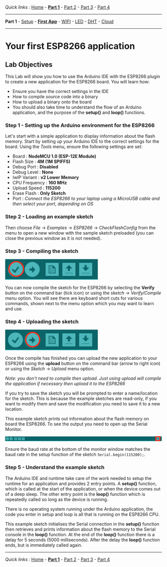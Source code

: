 *Quick links :*
[Home](/README.md) - [**Part 1**](/part1/README.md) - [Part 2](/part2/README.md) - [Part 3](/part3/README.md) - [Part 4](/part4/README.md)
***
**Part 1** - [Setup](/part1/PREREQ.md) - [**First App**](/part1/FIRSTAPP.md) - [WIFI](/part1/WIFI.md) - [LED](/part1/LED.md) - [DHT](/part1/DHT.md) - [Cloud](/part1/IOTCLOUD.md)
***

# Your first ESP8266 application

## Lab Objectives

This Lab will show you how to use the Arduino IDE with the ESP8266 plugin to create a new application for the ESP8266 board.  You will learn how:

- Ensure you have the correct settings in the IDE
- How to compile source code into a binary
- How to upload a binary onto the board
- You should also take time to understand the flow of an Arduino application, and the purpose of the **setup()** and **loop()** functions.

### Step 1 - Setting up the Arduino environment for the ESP8266

Let's start with a simple application to display information about the flash memory.  Start by setting up your Arduino IDE to the correct settings for the board.  Using the *Tools* menu, ensure the following settings are set:

- Board : **NodeMCU 1.0 (ESP-12E Module)**
- Flash Size : **4M (1M SPIFFS)**
- Debug Port : **Disabled**
- Debug Level : **None**
- IwIP Variant : **v2 Lower Memory**
- CPU Frequency : **160 MHz**
- Upload Speed : **115200**
- Erase Flash : **Only Sketch**
- Port : *Connect the ESP8266 to your laptop using a MicroUSB cable and then select your port, depending on OS*

### Step 2 - Loading an example sketch

Then choose *File* -> *Examples* -> *ESP8266* -> *CheckFlashConfig* from the menu to open a new window with the sample sketch preloaded (you can close the previous window as it is not needed).

### Step 3 - Compiling the sketch

![Verify command](/images/verify.png)

You can now compile the sketch for the ESP8266 by selecting the **Verify** button on the command bar (tick icon) or using the *sketch* -> *Verify/Compile* menu option.  You will see there are keyboard short cuts for various commands, shown next to the menu option which you may want to learn and use.

### Step 4 - Uploading the sketch

![Upload command](/images/upload.png)

Once the compile has finished you can upload the new application to your ESP8266 using the **upload** button on the command bar (arrow to right icon) or using the *Sketch* -> *Upload* menu option.

*Note*: *you don't need to compile then upload.  Just using upload will compile the application if necessary then upload it to the ESP8266*

If you try to save the sketch you will be prompted to enter a name/location for the sketch.  This is because the example sketches are read-only, if you want to modify them and save the modification you need to save it to a new location.

This example sketch prints out information about the flash memory on board the ESP8266.  To see the output you need to open up the Serial Monitor.

![Serial Monitor](/images/SerialMonitor.png)

Ensure the baud rate at the bottom of the monitor window matches the baud rate in the setup function of the sketch `Serial.begin(115200);`.

### Step 5 - Understand the example sketch

The Arduino IDE and runtime take care of the work needed to setup the runtime for an application and provides 2 entry points.  A **setup()** function, which is called at the start of the application, or when the device comes out of a deep sleep.  The other entry point is the **loop()** function which is repeatedly called so long as the device is running.

There is no operating system running under the Arduino application, the code you enter in setup and loop is all that is running on the ESP8266 CPU.

This example sketch initialises the Serial connection in the **setup()** function then retrieves and prints information about the flash memory to the Serial console in the **loop()** function.  At the end of the **loop()** function there is a delay for 5 seconds (5000 milliseconds).  After the delay the **loop()** function ends, but is immediately called again.

***
*Quick links :*
[Home](/README.md) - [**Part 1**](/part1/README.md) - [Part 2](/part2/README.md) - [Part 3](/part3/README.md) - [Part 4](/part4/README.md)
